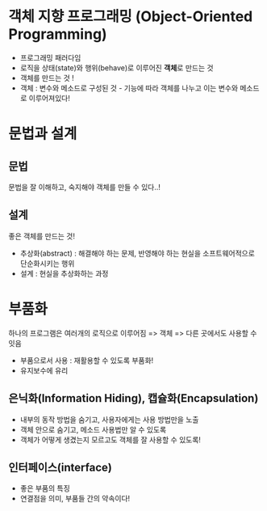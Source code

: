 # 객체 지향 프로그래밍 (Object-Oriented Programming)
- 프로그래밍 패러다임
- 로직을 상태(state)와 행위(behave)로 이루어진 **객체**로 만드는 것
- 객체를 만드는 것 !
- 객체 : 변수와 메소드로 구성된 것 - 기능에 따라 객체를 나누고 이는 변수와 메소드로 이루어져있다!

# 문법과 설계
## 문법
문법을 잘 이해하고, 숙지해야 객체를 만들 수 있다..!

## 설계
좋은 객체를 만드는 것! 
- 추상화(abstract) : 해결해야 하는 문제, 반영해야 하는 현실을 소프트웨어적으로 단순화시키는 행위
- 설계 : 현실을 추상화하는 과정


# 부품화
하나의 프로그램은 여러개의 로직으로 이루어짐 => 객체 => 다른 곳에서도 사용할 수 잇음
- 부품으로서 사용 : 재활용할 수 있도록 부품화!
- 유지보수에 유리

## 은닉화(Information Hiding), 캡슐화(Encapsulation)
- 내부의 동작 방법을 숨기고, 사용자에게는 사용 방법만을 노출
- 객체 안으로 숨기고, 메소드 사용법만 알 수 있도록
- 객체가 어떻게 생겼는지 모르고도 객체를 잘 사용할 수 있도록!

## 인터페이스(interface)
- 좋은 부품의 특징
- 연결점을 의미, 부품들 간의 약속이다!
